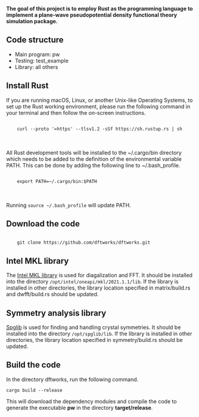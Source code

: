 **The goal of this project is to employ Rust as the programming language to implement a plane-wave pseudopotential density functional theory simulation package.**

## Code structure

* Main program: pw
* Testing: test_example
* Library: all others

## Install Rust
If you are running macOS, Linux, or another Unix-like Operating Systems, to set up the Rust working environment, please run the following command in your terminal and then follow the on-screen instructions.

<code>
    curl --proto '=https' --tlsv1.2 -sSf https://sh.rustup.rs | sh
</code><br/>
<br/>

All Rust development tools will be installed to the ~/.cargo/bin directory which needs to be added to the definition of the environmental variable PATH. This can be done by adding the following line to ~/.bash_profile.

<code>
    export PATH=~/.cargo/bin:$PATH
</code>

<br/>
<br/>

Running <code>source ~/.bash_profile</code> will update PATH.

## Download the code

<code>
    git clone https://github.com/dftworks/dftworks.git
</code>

## Intel MKL library

The [Intel MKL library](https://www.intel.com/content/www/us/en/develop/documentation/get-started-with-mkl-for-dpcpp/top.html) is used for diagalization and FFT. It should be installed into the directory <code>/opt/intel/oneapi/mkl/2021.1.1/lib</code>. If the library is installed in other directories, the library location specified in matrix/build.rs and dwfft/build.rs should be updated.

## Symmetry analysis library

[Spglib](http://spglib.github.io/spglib/
) is used for finding and handling crystal symmetries. It should be installed into the directory <code>/opt/spglib/lib</code>. If the library is installed in other directories, the library location specified in symmetry/build.rs should be updated.

## Build the code

In the directory dftworks, run the following command.

<code>cargo build --release</code>

This will download the dependency modules and compile the code to generate the executable **pw** in the directory **target/release**.
